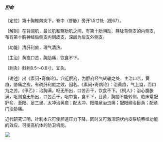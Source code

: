 ##### 胆俞

〔定位〕第十胸椎棘突下，脊中（督脉）旁开1.5寸处（图67）。

〔解剖〕在背阔肌，最长肌和髂肋肌之间，有第十肋间动、静脉背侧支的内侧支，布有第十胸神经后侧支内侧皮支，深层为后支外侧支。

〔功能〕清肝利疸，理气清热。

〔主治〕黄疸口苦，胸肋痛，饮食不下。

〔刺灸〕斜刺0.5〜0.8寸。宜灸。

〔讲述〕出《素问•奇病论》。穴近胆府，为胆府经气转输之处，主治口苦，黄疸，胁痛之疾，有疏肝利疸之效，因名。《素问•奇病论》：治黄疸，气上溢，而口为之苦。《甲乙》：治胸满，呕无所出，口苦舌干，饮食不下。《铜人》：治心腹胀满，呕则食无所出，口苦舌干，咽中食，食不下，目黄，胸胁不能转侧。临床常配肝俞、至阳、足三里、太冲治黄疸；配太冲、阳陵泉治虫痛；配阳纲治目黄；配章门治胁痛。

近代研究证明，针刺本穴可使胆道压力下降，同时又可激活网状内皮系统吞噬功能的效应，可提高机体的防卫机能。

![](./img/图67.jpg)
